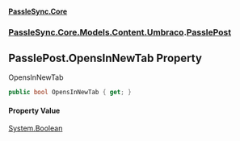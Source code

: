 #### [PassleSync.Core](index.md 'index')
### [PassleSync.Core.Models.Content.Umbraco](PassleSync.Core.Models.Content.Umbraco.md 'PassleSync.Core.Models.Content.Umbraco').[PasslePost](PassleSync.Core.Models.Content.Umbraco.PasslePost.md 'PassleSync.Core.Models.Content.Umbraco.PasslePost')

## PasslePost.OpensInNewTab Property

OpensInNewTab

```csharp
public bool OpensInNewTab { get; }
```

#### Property Value
[System.Boolean](https://docs.microsoft.com/en-us/dotnet/api/System.Boolean 'System.Boolean')